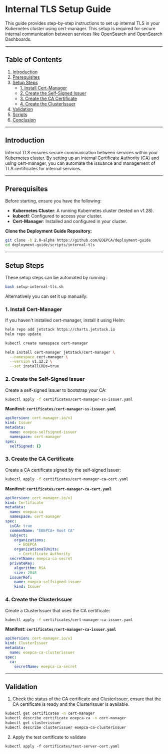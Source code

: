 # Internal TLS Setup Guide

This guide provides step-by-step instructions to set up internal TLS in your Kubernetes cluster using cert-manager. This setup is required for secure internal communication between services like OpenSearch and OpenSearch Dashboards.

---

## Table of Contents

1. [Introduction](#introduction)
2. [Prerequisites](#prerequisites)
3. [Setup Steps](#setup-steps)
    - [1. Install Cert-Manager](#1-install-cert-manager)
    - [2. Create the Self-Signed Issuer](#2-create-the-self-signed-issuer)
    - [3. Create the CA Certificate](#3-create-the-ca-certificate)
    - [4. Create the ClusterIssuer](#4-create-the-clusterissuer)
4. [Validation](#validation)
5. [Scripts](#scripts)
6. [Conclusion](#conclusion)

---

## Introduction

Internal TLS ensures secure communication between services within your Kubernetes cluster. By setting up an internal Certificate Authority (CA) and using cert-manager, you can automate the issuance and management of TLS certificates for internal services.

---

## Prerequisites

Before starting, ensure you have the following:

- **Kubernetes Cluster**: A running Kubernetes cluster (tested on v1.28).
- **kubectl**: Configured to access your cluster.
- **Cert-Manager**: Installed and configured in your cluster.

**Clone the Deployment Guide Repository:**

```bash
git clone -b 2.0-alpha https://github.com/EOEPCA/deployment-guide
cd deployment-guide/scripts/internal-tls
```

---

## Setup Steps

These setup steps can be automated by running :
```bash
bash setup-internal-tls.sh
```

Alternatively you can set it up manually:
### 1. Install Cert-Manager

If you haven't installed cert-manager, install it using Helm:

```bash
helm repo add jetstack https://charts.jetstack.io
helm repo update

kubectl create namespace cert-manager

helm install cert-manager jetstack/cert-manager \
  --namespace cert-manager \
  --version v1.12.2 \
  --set installCRDs=true
```

### 2. Create the Self-Signed Issuer

Create a self-signed Issuer to bootstrap your CA:

```bash
kubectl apply -f certificates/cert-manager-ss-issuer.yaml
```

**Manifest: `certificates/cert-manager-ss-issuer.yaml`**

```yaml
apiVersion: cert-manager.io/v1
kind: Issuer
metadata:
  name: eoepca-selfsigned-issuer
  namespace: cert-manager
spec:
  selfSigned: {}
```

### 3. Create the CA Certificate

Create a CA certificate signed by the self-signed Issuer:

```bash
kubectl apply -f certificates/cert-manager-ca-cert.yaml
```

**Manifest: `certificates/cert-manager-ca-cert.yaml`**

```yaml
apiVersion: cert-manager.io/v1
kind: Certificate
metadata:
  name: eoepca-ca
  namespace: cert-manager
spec:
  isCA: true
  commonName: "EOEPCA+ Root CA"
  subject:
    organizations:
      - EOEPCA
    organizationalUnits:
      - Certificate Authority
  secretName: eoepca-ca-secret
  privateKey:
    algorithm: RSA
    size: 2048
  issuerRef:
    name: eoepca-selfsigned-issuer
    kind: Issuer
```

### 4. Create the ClusterIssuer

Create a ClusterIssuer that uses the CA certificate:

```bash
kubectl apply -f certificates/cert-manager-ca-issuer.yaml
```

**Manifest: `certificates/cert-manager-ca-issuer.yaml`**

```yaml
apiVersion: cert-manager.io/v1
kind: ClusterIssuer
metadata:
  name: eoepca-ca-clusterissuer
spec:
  ca:
    secretName: eoepca-ca-secret
```

---

## Validation

1. Check the status of the CA certificate and ClusterIssuer, ensure that the CA certificate is ready and the ClusterIssuer is available.

```bash
kubectl get certificates -n cert-manager
kubectl describe certificate eoepca-ca -n cert-manager
kubectl get clusterissuer
kubectl describe clusterissuer eoepca-ca-clusterissuer
```

2. Apply the test certificate to validate
```
kubectl apply -f certificates/test-server-cert.yaml 
```

